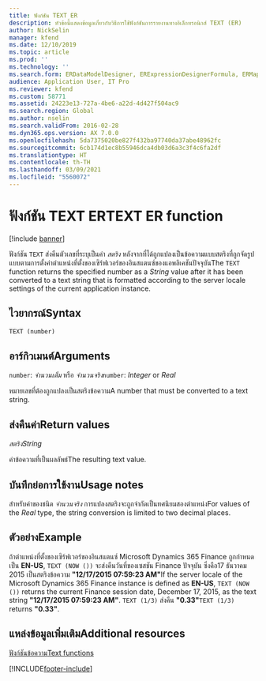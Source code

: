 ```yaml
---
title: ฟังก์ชัน TEXT ER
description: หัวข้อนี้แสดงข้อมูลเกี่ยวกับวิธีการใช้ฟังก์ชันการรายงานทางอิเล็กทรอนิกส์ TEXT (ER)
author: NickSelin
manager: kfend
ms.date: 12/10/2019
ms.topic: article
ms.prod: ''
ms.technology: ''
ms.search.form: ERDataModelDesigner, ERExpressionDesignerFormula, ERMappedFormatDesigner, ERModelMappingDesigner
audience: Application User, IT Pro
ms.reviewer: kfend
ms.custom: 58771
ms.assetid: 24223e13-727a-4be6-a22d-4d427f504ac9
ms.search.region: Global
ms.author: nselin
ms.search.validFrom: 2016-02-28
ms.dyn365.ops.version: AX 7.0.0
ms.openlocfilehash: 5da7375020be827f432ba97740da37abe48962fc
ms.sourcegitcommit: 6cb174d1ec8b55946dca4db03d6a3c3f4c6fa2df
ms.translationtype: HT
ms.contentlocale: th-TH
ms.lasthandoff: 03/09/2021
ms.locfileid: "5560072"
---
```

# <a name="text-er-function"></a><span data-ttu-id="674ba-103">ฟังก์ชัน TEXT ER</span><span class="sxs-lookup"><span data-stu-id="674ba-103">TEXT ER function</span></span>

[!include [banner](../includes/banner.md)]

<span data-ttu-id="674ba-104">ฟังก์ชัน `TEXT` ส่งคืนตัวเลขที่ระบุเป็นค่า *สตริง* หลังจากที่ได้ถูกแปลงเป็นข้อความแบบสตริงที่ถูกจัดรูปแบบตามการตั้งค่าตำแหน่งที่ตั้งของเซิร์ฟเวอร์ของอินสแตนซ์ของแอพลิเคชันปัจจุบัน</span><span class="sxs-lookup"><span data-stu-id="674ba-104">The `TEXT` function returns the specified number as a *String* value after it has been converted to a text string that is formatted according to the server locale settings of the current application instance.</span></span>

## <a name="syntax"></a><span data-ttu-id="674ba-105">ไวยากรณ์</span><span class="sxs-lookup"><span data-stu-id="674ba-105">Syntax</span></span>

```vb
TEXT (number)
```

## <a name="arguments"></a><span data-ttu-id="674ba-106">อาร์กิวเมนต์</span><span class="sxs-lookup"><span data-stu-id="674ba-106">Arguments</span></span>

<span data-ttu-id="674ba-107">`number`: *จำนวนเต็ม* หรือ *จำนวนจริง*</span><span class="sxs-lookup"><span data-stu-id="674ba-107">`number`: *Integer* or *Real*</span></span>

<span data-ttu-id="674ba-108">หมายเลขที่ต้องถูกแปลงเป็นสตริงข้อความ</span><span class="sxs-lookup"><span data-stu-id="674ba-108">A number that must be converted to a text string.</span></span>

## <a name="return-values"></a><span data-ttu-id="674ba-109">ส่งคืนค่า</span><span class="sxs-lookup"><span data-stu-id="674ba-109">Return values</span></span>

<span data-ttu-id="674ba-110">*สตริง*</span><span class="sxs-lookup"><span data-stu-id="674ba-110">*String*</span></span>

<span data-ttu-id="674ba-111">ค่าข้อความที่เป็นผลลัพธ์</span><span class="sxs-lookup"><span data-stu-id="674ba-111">The resulting text value.</span></span>

## <a name="usage-notes"></a><span data-ttu-id="674ba-112">บันทึกย่อการใช้งาน</span><span class="sxs-lookup"><span data-stu-id="674ba-112">Usage notes</span></span>

<span data-ttu-id="674ba-113">สำหรับค่าของชนิด *จำนวนจริง* การแปลงสตริงจะถูกจำกัดเป็นทศนิยมสองตำแหน่ง</span><span class="sxs-lookup"><span data-stu-id="674ba-113">For values of the *Real* type, the string conversion is limited to two decimal places.</span></span>

## <a name="example"></a><span data-ttu-id="674ba-114">ตัวอย่าง</span><span class="sxs-lookup"><span data-stu-id="674ba-114">Example</span></span>

<span data-ttu-id="674ba-115">ถ้าตำแหน่งที่ตั้งของเซิร์ฟเวอร์ของอินสแตนซ์ Microsoft Dynamics 365 Finance ถูกกำหนดเป็น **EN-US**, `TEXT (NOW ())` จะส่งคืนวันที่ของเซสชัน Finance ปัจจุบัน ซึ่งคือ17 ธันวาคม 2015 เป็นสตริงข้อความ **"12/17/2015 07:59:23 AM"**</span><span class="sxs-lookup"><span data-stu-id="674ba-115">If the server locale of the Microsoft Dynamics 365 Finance instance is defined as **EN-US**, `TEXT (NOW ())` returns the current Finance session date, December 17, 2015, as the text string **"12/17/2015 07:59:23 AM"**.</span></span> <span data-ttu-id="674ba-116">`TEXT (1/3)` ส่งคืน **"0.33"**</span><span class="sxs-lookup"><span data-stu-id="674ba-116">`TEXT (1/3)` returns **"0.33"**.</span></span>

## <a name="additional-resources"></a><span data-ttu-id="674ba-117">แหล่งข้อมูลเพิ่มเติม</span><span class="sxs-lookup"><span data-stu-id="674ba-117">Additional resources</span></span>

[<span data-ttu-id="674ba-118">ฟังก์ชันข้อความ</span><span class="sxs-lookup"><span data-stu-id="674ba-118">Text functions</span></span>](er-functions-category-text.md)


[!INCLUDE[footer-include](../../../includes/footer-banner.md)]